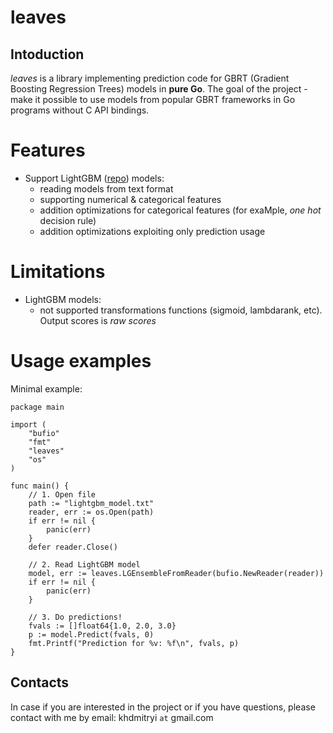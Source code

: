 # leaves

## Intoduction

_leaves_ is a library implementing prediction code for GBRT (Gradient Boosting Regression Trees) models in **pure Go**. The goal of the project - make it possible to use models from popular GBRT frameworks in Go programs without C API bindings.

# Features

  * Support LightGBM ([repo](https://github.com/Microsoft/LightGBM)) models:
    * reading models from text format
    * supporting numerical & categorical features
    * addition optimizations for categorical features (for exaMple, _one hot_ decision rule)
    * addition optimizations exploiting only prediction usage


# Limitations

  * LightGBM models:
    * not supported transformations functions (sigmoid, lambdarank, etc). Output scores is _raw scores_


# Usage examples

Minimal example:

```
package main

import (
	"bufio"
	"fmt"
	"leaves"
	"os"
)

func main() {
	// 1. Open file
	path := "lightgbm_model.txt"
	reader, err := os.Open(path)
	if err != nil {
		panic(err)
	}
	defer reader.Close()

	// 2. Read LightGBM model
	model, err := leaves.LGEnsembleFromReader(bufio.NewReader(reader))
	if err != nil {
		panic(err)
	}

	// 3. Do predictions!
	fvals := []float64{1.0, 2.0, 3.0}
	p := model.Predict(fvals, 0)
	fmt.Printf("Prediction for %v: %f\n", fvals, p)
}
```

## Contacts

In case if you are interested in the project or if you have questions, please contact with me by
email: khdmitryi ```at``` gmail.com


    